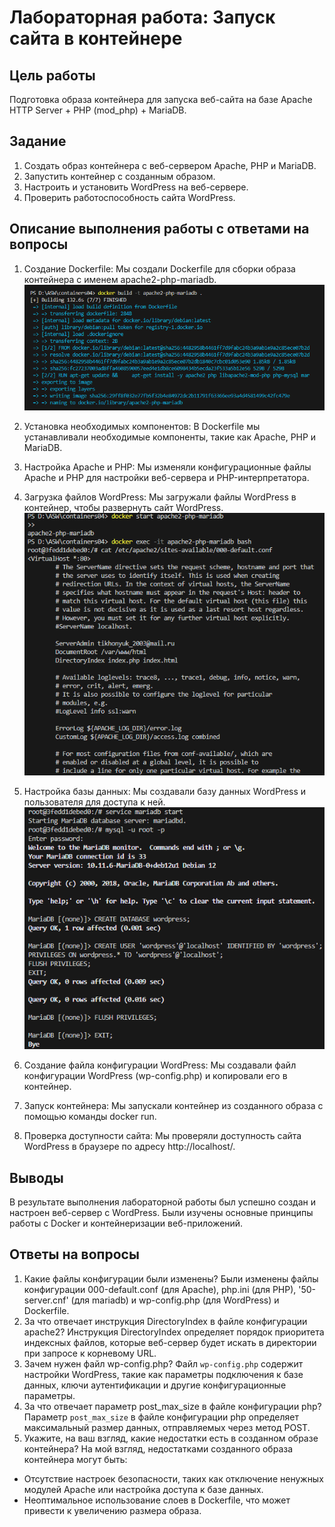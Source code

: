 # Лабораторная работа: Запуск сайта в контейнере

## Цель работы
 Подготовка образа контейнера для запуска веб-сайта на базе Apache HTTP Server + PHP (mod_php) + MariaDB.

## Задание
1. Создать образ контейнера с веб-сервером Apache, PHP и MariaDB.
2. Запустить контейнер с созданным образом.
3. Настроить и установить WordPress на веб-сервере.
4. Проверить работоспособность сайта WordPress.

## Описание выполнения работы с ответами на вопросы
1. Создание Dockerfile: Мы создали Dockerfile для сборки образа контейнера с именем apache2-php-mariadb.
![1](./1s.PNG) 
2. Установка необходимых компонентов: В Dockerfile мы устанавливали необходимые компоненты, такие как Apache, PHP и MariaDB.

3. Настройка Apache и PHP: Мы изменяли конфигурационные файлы Apache и PHP для настройки веб-сервера и PHP-интерпретатора.

4. Загрузка файлов WordPress: Мы загружали файлы WordPress в контейнер, чтобы развернуть сайт WordPress.
![2](./2s.PNG)

5. Настройка базы данных: Мы создавали базу данных WordPress и пользователя для доступа к ней.
![3](./3s.PNG)

6. Создание файла конфигурации WordPress: Мы создавали файл конфигурации WordPress (wp-config.php) и копировали его в контейнер.

7. Запуск контейнера: Мы запускали контейнер из созданного образа с помощью команды docker run.

8. Проверка доступности сайта: Мы проверяли доступность сайта WordPress в браузере по адресу http://localhost/.

## Выводы
В результате выполнения лабораторной работы был успешно создан и настроен веб-сервер с WordPress. Были изучены основные принципы работы с Docker и контейнеризации веб-приложений.

## Ответы на вопросы
1. Какие файлы конфигурации были изменены? Были изменены файлы конфигурации 000-default.conf (для Apache), php.ini (для PHP), '50-server.cnf' (для mariadb) и wp-config.php (для WordPress) и Dockerfile.
2. За что отвечает инструкция DirectoryIndex в файле конфигурации apache2? Инструкция DirectoryIndex определяет порядок приоритета индексных файлов, которые веб-сервер будет искать в директории при запросе к корневому URL.
3. Зачем нужен файл wp-config.php? Файл `wp-config.php` содержит настройки WordPress, такие как параметры подключения к базе данных, ключи аутентификации и другие конфигурационные параметры.
4. За что отвечает параметр post_max_size в файле конфигурации php? Параметр `post_max_size` в файле конфигурации php определяет максимальный размер данных, отправляемых через метод POST.
5. Укажите, на ваш взгляд, какие недостатки есть в созданном образе контейнера? На мой взгляд, недостатками созданного образа контейнера могут быть:
- Отсутствие настроек безопасности, таких как отключение ненужных модулей Apache или настройка доступа к базе данных.
- Неоптимальное использование слоев в Dockerfile, что может привести к увеличению размера образа.
